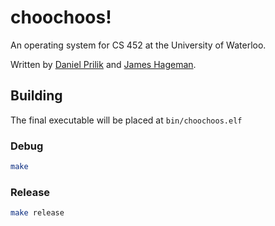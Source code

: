 # choochoos!

An operating system for CS 452 at the University of Waterloo.

Written by [Daniel Prilik](https://prilik.com) and [James Hageman](https://jameshageman.com).

## Building

The final executable will be placed at `bin/choochoos.elf`

### Debug

```bash
make
```

### Release

```bash
make release
```

